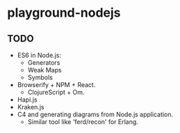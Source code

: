 # playground-nodejs

## TODO

- ES6 in Node.js:
  - Generators
  - Weak Maps
  - Symbols
- Browserify + NPM + React.
  - ClojureScript + Om.
- Hapi.js
- Kraken.js
- C4 and generating diagrams from Node.js application.
  - Similar tool like 'ferd/recon' for Erlang.